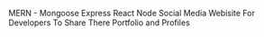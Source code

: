 MERN - Mongoose Express React Node Social Media Webisite For Developers To Share There Portfolio and Profiles
